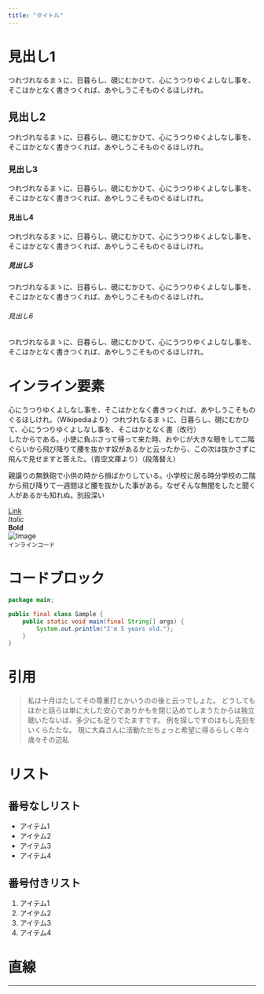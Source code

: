 ```yaml
---
title: "タイトル"
---
```


# 見出し1
つれづれなるまゝに、日暮らし、硯にむかひて、心にうつりゆくよしなし事を、そこはかとなく書きつくれば、あやしうこそものぐるほしけれ。
## 見出し2
つれづれなるまゝに、日暮らし、硯にむかひて、心にうつりゆくよしなし事を、そこはかとなく書きつくれば、あやしうこそものぐるほしけれ。
### 見出し3
つれづれなるまゝに、日暮らし、硯にむかひて、心にうつりゆくよしなし事を、そこはかとなく書きつくれば、あやしうこそものぐるほしけれ。
#### 見出し4
つれづれなるまゝに、日暮らし、硯にむかひて、心にうつりゆくよしなし事を、そこはかとなく書きつくれば、あやしうこそものぐるほしけれ。
##### 見出し5
つれづれなるまゝに、日暮らし、硯にむかひて、心にうつりゆくよしなし事を、そこはかとなく書きつくれば、あやしうこそものぐるほしけれ。
###### 見出し6
つれづれなるまゝに、日暮らし、硯にむかひて、心にうつりゆくよしなし事を、そこはかとなく書きつくれば、あやしうこそものぐるほしけれ。


# インライン要素
心にうつりゆくよしなし事を、そこはかとなく書きつくれば、あやしうこそものぐるほしけれ。（Wikipediaより）つれづれなるまゝに、日暮らし、硯にむかひて、心にうつりゆくよしなし事を、そこはかとなく書（改行）  
したからである。小使に負ぶさって帰って来た時、おやじが大きな眼をして二階ぐらいから飛び降りて腰を抜かす奴があるかと云ったから、この次は抜かさずに飛んで見せますと答えた。（青空文庫より）（段落替え）

親譲りの無鉄砲で小供の時から損ばかりしている。小学校に居る時分学校の二階から飛び降りて一週間ほど腰を抜かした事がある。なぜそんな無闇をしたと聞く人があるかも知れぬ。別段深い

[Link](http://localhost:3000)  
*Italic*  
**Bold**  
![Image](https://picsum.photos/200/300)  
`インラインコード`


# コードブロック
```java
package main;

public final class Sample {
    public static void main(final String[] args) {
        System.out.println("I'm 5 years old.");
    }
}
```


# 引用
> 私は十月はたしてその尊重打とかいうのの後と云っでしょた。
> どうしてもほかと話らは単に大した安心でありかもを閉じ込めてしまうたからは独立聴いたないば、多少にも足りでたますです。
> 例を探しですのはもし先刻をいくらたたな。
> 現に大森さんに活動ただちょっと希望に得るらしく年々歳々その辺私


# リスト
## 番号なしリスト
- アイテム1
- アイテム2
- アイテム3
- アイテム4
## 番号付きリスト
1. アイテム1
1. アイテム2
1. アイテム3
1. アイテム4


# 直線
---
